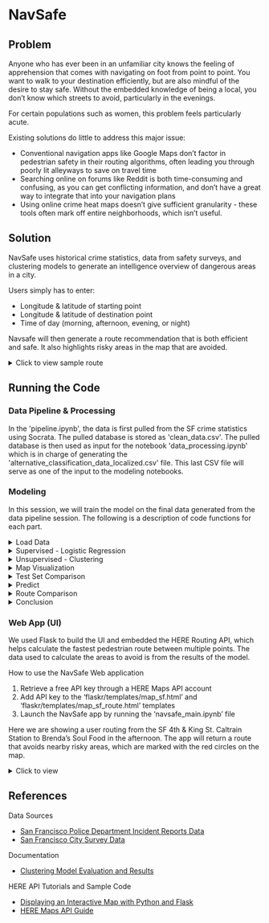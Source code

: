 # NavSafe

## Problem
Anyone who has ever been in an unfamiliar city knows the feeling of apprehension that comes with navigating on foot from point to point. You want to walk to your destination efficiently, but are also mindful of the desire to stay safe. Without the embedded knowledge of being a local, you don’t know which streets to avoid, particularly in the evenings.

For certain populations such as women, this problem feels particularly acute.

Existing solutions do little to address this major issue:

- Conventional navigation apps like Google Maps don’t factor in pedestrian safety in their routing algorithms, often leading you through poorly lit alleyways to save on travel time
- Searching online on forums like Reddit is both time-consuming and confusing, as you can get conflicting information, and don’t have a great way to integrate that into your navigation plans
- Using online crime heat maps doesn’t give sufficient granularity - these tools often mark off entire neighborhoods, which isn’t useful.

## Solution
NavSafe uses historical crime statistics, data from safety surveys, and clustering models to generate an intelligence overview of dangerous areas in a city. 

Users simply has to enter: 
- Longitude & latitude of starting point
- Longitude & latitude of destination point
- Time of day (morning, afternoon, evening, or night)

Navsafe will then generate a route recommendation that is both efficient and safe. It also highlights risky areas in the map that are avoided.

<details>
  <summary> Click to view sample route </summary>

![navsafe_sample_route](./images/sample_route.png)

</details>

## Running the Code

### Data Pipeline & Processing
In the 'pipeline.ipynb', the data is first pulled from the SF crime statistics using Socrata. The pulled database is stored as 'clean_data.csv'. 
The pulled database is then used as input for the notebook 'data_processing.ipynb' which is in charge of generating the 'alternative_classification_data_localized.csv' file. This last CSV file will serve as one of the input to the modeling notebooks. 

### Modeling
In this session, we will train the model on the final data generated from the data pipeline session. The following is a description of code functions for each part.

<details>
  <summary> Load Data </summary>
Import the final crime report data generated from data pipeline and processing called 'alternative_classification_data_localized.csv', as well as the safety survey data that will be used, 'data_neighborhood_safety.csv'.

</details>

<details>
  <summary> Supervised - Logistic Regression </summary>
  The previous attempt of using supervised learning. We won’t adapt this method for the final modeling.
</details>

<details>
  <summary> Unsupervised - Clustering </summary>
  The current attempt of using unsupervised learning. It contains the tuning and training process for 3 clustering models, K-means, Agglomerative and Gaussian Mixed models.
</details>

<details>
  <summary> Map Visualization </summary>
  In this part, we visualize the clustering results of all 6 models and one additional averaged clustering result in HERE API. 
</details>

<details>
  <summary> Test Set Comparison </summary>
  We use the labeled test set data to evaluate all 7 clustering models and provide performance scores for them. This part contains 7 sub-sessions for each clustering method and one “compare results” sub-session to compare the scores and find good models among them. The labeled test dataset we used, 'data_testset.csv', has 128 records.
</details>

<details>
  <summary> Predict </summary>
  Use the 7 clustering method to predict the dependent variable, avoid or not, for all records.
</details>

<details>
  <summary> Route Comparison </summary>
  We test these 7 predictions on 2 sample routes to generate the required parameters that will be used in HERE API to find the safest route. Then we will add these parameters into HERE API HTML files to visualize the routes. We can assess these maps and eliminate results that are unhelpful.
</details>

<details>
  <summary> Conclusion </summary>
  Analyze all the results and conclude that the best model is the agglomerative clustering model with 10 clusters, which we denote as 'agg, 10'.
</details>


### Web App (UI)

We used Flask to build the UI and embedded the HERE Routing API, which helps calculate the fastest pedestrian route between multiple points. The data used to calculate the areas to avoid is from the results of the model.

How to use the NavSafe Web application
1. Retrieve a free API key through a HERE Maps API account
2. Add API key to the ‘flaskr/templates/map_sf.html’ and ‘flaskr/templates/map_sf_route.html’ templates
3. Launch the NavSafe app by running the ‘navsafe_main.ipynb’ file

Here we are showing a user routing from the SF 4th & King St. Caltrain Station to Brenda’s Soul Food in the afternoon. The app will return a route that avoids nearby risky areas, which are marked with the red circles on the map.

<details>
  <summary> Click to view </summary>

![navsafe_ui](./images/ui.gif)

</details>

## References 

Data Sources
- [San Francisco Police Department Incident Reports Data](https://data.sfgov.org/Public-Safety/Police-Department-Incident-Reports-2018-to-Present/wg3w-h783)
- [San Francisco City Survey Data](https://sfgov.org/sfc/citysurvey/about-city-survey)

Documentation
- [Clustering Model Evaluation and Results](https://docs.google.com/document/d/1JhnNBccKZihytR5tFnNlOQzxFtTyjfl8eINSViorPyQ/edit?usp=sharing)

HERE API Tutorials and Sample Code
- [Displaying an Interactive Map with Python and Flask](https://developer.here.com/blog/displaying-an-interactive-map-with-python-and-flask-part-2)
- [HERE Maps API Guide](https://developer.here.com/documentation/maps/3.1.22.1/dev_guide/topics/routing.html)

